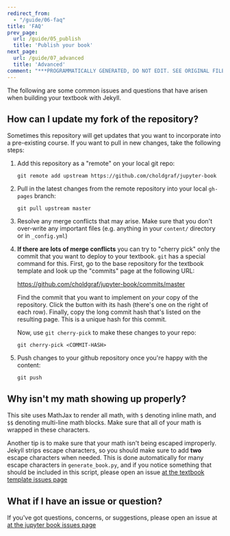 ```yaml
---
redirect_from:
  - "/guide/06-faq"
title: 'FAQ'
prev_page:
  url: /guide/05_publish
  title: 'Publish your book'
next_page:
  url: /guide/07_advanced
  title: 'Advanced'
comment: "***PROGRAMMATICALLY GENERATED, DO NOT EDIT. SEE ORIGINAL FILES IN /content***"
---
```

The following are some common issues and questions that have arisen when
building your textbook with Jekyll.

## How can I update my fork of the repository?

Sometimes this repository will get updates that you want to incorporate into
a pre-existing course. If you want to pull in new changes, take the following
steps:

1. Add this repository as a "remote" on your local git repo:

       git remote add upstream https://github.com/choldgraf/jupyter-book

2. Pull in the latest changes from the remote repository into your local `gh-pages` branch:

       git pull upstream master

3. Resolve any merge conflicts that may arise. Make sure that you don't over-write
   any important files (e.g. anything in your `content/` directory or in `_config.yml`)
4. **If there are lots of merge conflicts** you can try to "cherry pick" only the commit
   that you want to deploy to your textbook. `git` has a special command for this.
   First, go to the base repository for the textbook template and look up the "commits"
   page at the following URL:

   https://github.com/choldgraf/jupyter-book/commits/master

   Find the commit that you want to implement on *your* copy of the repository. Click the button with
   its hash (there's one on the right of each row). Finally, copy the long commit hash that's listed
   on the resulting page. This is a unique hash for this commit.

   Now, use `git cherry-pick` to make these changes to your repo:

       git cherry-pick <COMMIT-HASH>

5. Push changes to your github repository once you're happy with the content:

       git push

## Why isn't my math showing up properly?

This site uses MathJax to render all math, with `$` denoting inline math,
and `$$` denoting multi-line math blocks. Make sure that all of your math
is wrapped in these characters.

Another tip is to make sure that your math isn't being escaped improperly.
Jekyll strips escape characters, so you should make sure to add **two**
escape characters when needed. This is done automatically for many escape
characters in `generate_book.py`, and if you notice something that should
be included in this script, please open an issue
[at the textbook template issues page](https://github.com/choldgraf/jupyter-book/issues)

## What if I have an issue or question?

If you've got questions, concerns, or suggestions, please open an issue at
[at the jupyter book issues page](https://github.com/choldgraf/jupyter-book/issues)
